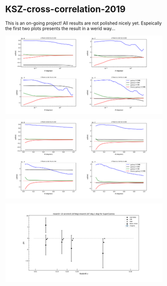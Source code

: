 # KSZ-cross-correlation-2019

This is an on-going project! All results are not polished nicely yet. Espeically the first two plots presents the result in a werid way...

![](plot/testfig8.png)


![](plot/testfig9.png)



![](plot/testfig10.png)
